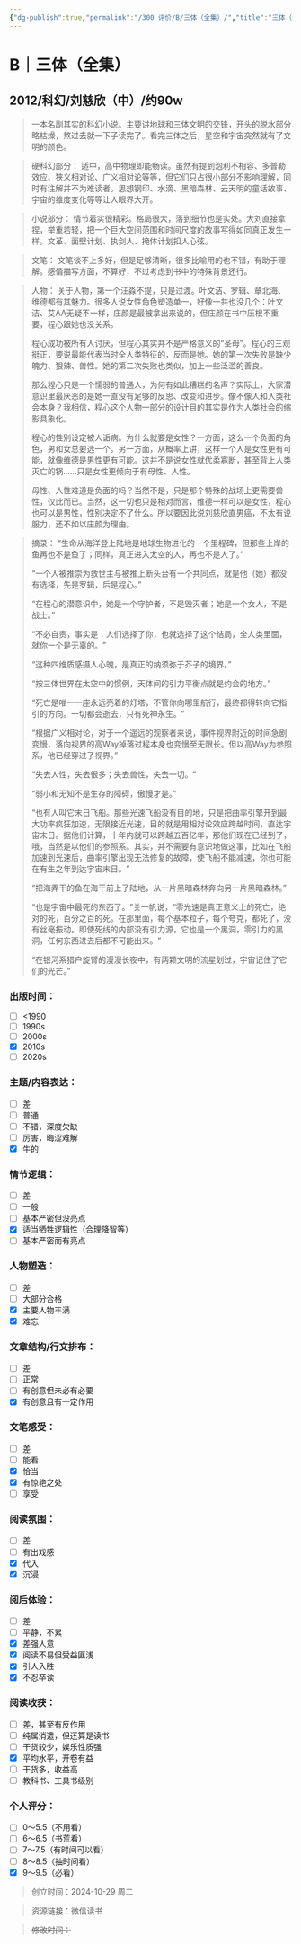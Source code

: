 ```yaml
---
{"dg-publish":true,"permalink":"/300 评价/B/三体（全集）/","title":"三体（全集）","tags":["B","科幻"],"created":"2024-10-29T18:30:48.518+08:00","updated":"2024-10-29T22:01:27.270+08:00"}
---
```


# B｜三体（全集）
## 2012/科幻/刘慈欣（中）/约90w
>一本名副其实的科幻小说。主要讲地球和三体文明的交锋，开头的脱水部分略枯燥，熬过去就一下子读完了。看完三体之后，星空和宇宙突然就有了文明的颜色。


>硬科幻部分：
>适中，高中物理即能畅读。虽然有提到泡利不相容、多普勒效应、狭义相对论、广义相对论等等，但它们只占很小部分不影响理解，同时有注解并不为难读者。思想钢印、水滴、黑暗森林、云天明的童话故事、宇宙的维度变化等等让人眼界大开。


>小说部分：
>情节着实很精彩。格局很大，落到细节也是实处。大刘直接拿捏，举重若轻，把一个巨大空间范围和时间尺度的故事写得如同真正发生一样。文革、面壁计划、执剑人、掩体计划扣人心弦。


>文笔：
>文笔谈不上多好，但是足够清晰，很多比喻用的也不错，有助于理解。感情描写方面，不算好，不过考虑到书中的特殊背景还行。


>人物：
>关于人物，第一个汪淼不提，只是过渡。叶文洁、罗辑、章北海、维德都有其魅力。很多人说女性角色塑造单一，好像一共也没几个：叶文洁、艾AA无疑不一样，庄颜是最被拿出来说的，但庄颜在书中压根不重要，程心跟她也没关系。
>
>程心成功被所有人讨厌，但程心其实并不是严格意义的“圣母”。程心的三观挺正，要说最能代表当时全人类特征的，反而是她。她的第一次失败是缺少魄力、狠辣、兽性。她的第二次失败也类似，加上一些泛滥的善良。
>
>那么程心只是一个懦弱的普通人，为何有如此糟糕的名声？实际上，大家潜意识里最厌恶的是她一直没有足够的反思、改变和进步。像不像人和人类社会本身？我相信，程心这个人物一部分的设计目的其实是作为人类社会的缩影具象化。
>
>程心的性别设定被人诟病。为什么就要是女性？一方面，这么一个负面的角色，男和女总要选一个。另一方面，从概率上讲，这样一个人是女性更有可能，就像维德是男性更有可能。这并不是说女性就优柔寡断，甚至背上人类灭亡的锅……只是女性更倾向于有母性、人性。
>
>母性、人性难道是负面的吗？当然不是，只是那个特殊的战场上更需要兽性，仅此而已。当然，这一切也只是相对而言，维德一样可以是女性，程心也可以是男性，性别决定不了什么。所以要因此说刘慈欣直男癌，不太有说服力，还不如以庄颜为理由。

>摘录：
>“生命从海洋登上陆地是地球生物进化的一个里程碑，但那些上岸的鱼再也不是鱼了；同样，真正进入太空的人，再也不是人了。”
>
>“一个人被推崇为救世主与被推上断头台有一个共同点，就是他（她）都没有选择，先是罗辑，后是程心。”
>
>“在程心的潜意识中，她是一个守护者，不是毁灭者；她是一个女人，不是战士。”
>
>“不必自责，事实是：人们选择了你，也就选择了这个结局，全人类里面，就你一个是无辜的。​”
>
>“这种四维质感摄人心魄，是真正的纳须弥于芥子的境界。”
>
>“按三体世界在太空中的惯例，天体间的引力平衡点就是约会的地方。”
>
>“死亡是唯一一座永远亮着的灯塔，不管你向哪里航行，最终都得转向它指引的方向。一切都会逝去，只有死神永生。​”
>
>“根据广义相对论，对于一个遥远的观察者来说，事件视界附近的时间急剧变慢，落向视界的高Way掉落过程本身也变慢至无限长。但以高Way为参照系，他已经穿过了视界。”
>
>“失去人性，失去很多；失去兽性，失去一切。​”
>
>“弱小和无知不是生存的障碍，傲慢才是。”
>
>“也有人叫它末日飞船。那些光速飞船没有目的地，只是把曲率引擎开到最大功率疯狂加速，无限接近光速，目的就是用相对论效应跨越时间，直达宇宙末日。据他们计算，十年内就可以跨越五百亿年，那他们现在已经到了，哦，当然是以他们的参照系。其实，并不需要有意识地做这事，比如在飞船加速到光速后，曲率引擎出现无法修复的故障，使飞船不能减速，你也可能在有生之年到达宇宙末日。​”
>
>“把海弄干的鱼在海干前上了陆地，从一片黑暗森林奔向另一片黑暗森林。”
>
>“也是宇宙中最死的东西了。​”关一帆说，​“零光速是真正意义上的死亡，绝对的死，百分之百的死。在那里面，每个基本粒子，每个夸克，都死了，没有丝毫振动。即使死线的内部没有引力源，它也是一个黑洞，零引力的黑洞，任何东西进去后都不可能出来。​”
>
>“在银河系猎户旋臂的漫漫长夜中，有两颗文明的流星划过，宇宙记住了它们的光芒。”
### 出版时间：
- [ ] <1990
- [ ] 1990s
- [ ] 2000s
- [x] 2010s
- [ ] 2020s
### 主题/内容表达：
- [ ] 差
- [ ] 普通
- [ ] 不错，深度欠缺
- [ ] 厉害，晦涩难解
- [x] 牛的
### 情节逻辑：
- [ ] 差
- [ ] 一般
- [ ] 基本严密但没亮点
- [x] 适当牺牲逻辑性（合理降智等）
- [ ] 基本严密而有亮点
### 人物塑造：
- [ ] 差
- [ ] 大部分合格
- [x] 主要人物丰满
- [x] 难忘
### 文章结构/行文排布：
- [ ] 差
- [ ] 正常
- [ ] 有创意但未必有必要
- [x] 有创意且有一定作用
### 文笔感受：
- [ ] 差
- [ ] 能看
- [x] 恰当
- [x] 有惊艳之处
- [ ] 享受
### 阅读氛围：
- [ ] 差
- [ ] 有出戏感
- [x] 代入
- [x] 沉浸
### 阅后体验：
- [ ] 差
- [ ] 平静，不累
- [x] 差强人意
- [x] 阅读不易但受益匪浅
- [x] 引人入胜 
- [x] 不忍卒读  
### 阅读收获：
- [ ] 差，甚至有反作用
- [ ] 纯属消遣，但还算是读书
- [ ] 干货较少，娱乐性质强
- [x] 平均水平，开卷有益
- [ ] 干货多，收益高
- [ ] 教科书、工具书级别
### 个人评分：
- [ ] 0～5.5（不用看）
- [ ] 6～6.5（书荒看）
- [ ] 7～7.5（有时间可以看）
- [ ] 8～8.5（抽时间看）
- [x] 9～9.5（必看）

>创立时间：2024-10-29 周二

>资源链接：微信读书

>~~修改时间：~~